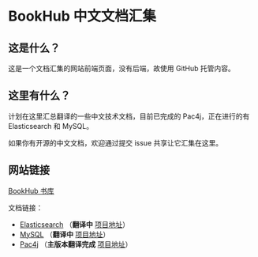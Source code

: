 # BookHub 中文文档汇集

## 这是什么？

这是一个文档汇集的网站前端页面，没有后端，故使用 GitHub 托管内容。

## 这里有什么？

计划在这里汇总翻译的一些中文技术文档，目前已完成的 Pac4j，正在进行的有 Elasticsearch 和 MySQL。

如果你有开源的中文文档，欢迎通过提交 issue 共享让它汇集在这里。

## 网站链接

[BookHub 书库](https://bookhub.tech)

文档链接：

- [Elasticsearch](https://elasticsearch.bookhub.tech) （**翻译中** [项目地址](https://github.com/dev2007/elasticsearch-doc)）
- [MySQL](https://mysql.bookhub.tech) （**翻译中** [项目地址](https://github.com/dev2007/mysql8-manual)）
- [Pac4j](https://pac4j.bookhub.tech) （**主版本翻译完成** [项目地址](https://github.com/dev2007/pac4j-docs)）
